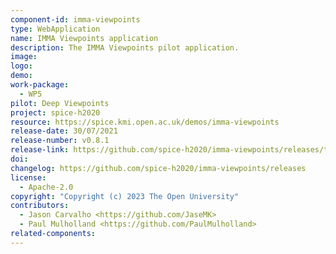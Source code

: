 ```yaml
---
component-id: imma-viewpoints
type: WebApplication
name: IMMA Viewpoints application
description: The IMMA Viewpoints pilot application.
image:
logo:
demo:
work-package: 
  - WP5
pilot: Deep Viewpoints
project: spice-h2020
resource: https://spice.kmi.open.ac.uk/demos/imma-viewpoints
release-date: 30/07/2021
release-number: v0.8.1
release-link: https://github.com/spice-h2020/imma-viewpoints/releases/tag/v0.8.1
doi:
changelog: https://github.com/spice-h2020/imma-viewpoints/releases
license:
  - Apache-2.0
copyright: "Copyright (c) 2023 The Open University"
contributors:
  - Jason Carvalho <https://github.com/JaseMK>
  - Paul Mulholland <https://github.com/PaulMulholland>  
related-components:
---
```


